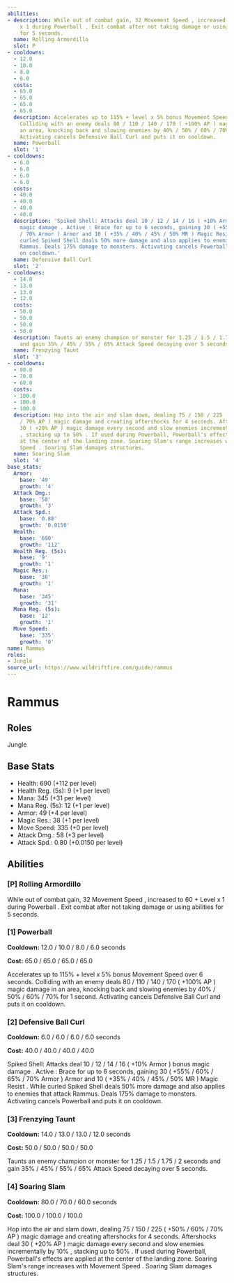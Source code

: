 ```yaml
---
abilities:
- description: While out of combat gain, 32 Movement Speed , increased to 60 + Level
    x 1 during Powerball . Exit combat after not taking damage or using abilities
    for 5 seconds.
  name: Rolling Armordillo
  slot: P
- cooldowns:
  - 12.0
  - 10.0
  - 8.0
  - 6.0
  costs:
  - 65.0
  - 65.0
  - 65.0
  - 65.0
  description: Accelerates up to 115% + level x 5% bonus Movement Speed over 6 seconds.
    Colliding with an enemy deals 80 / 110 / 140 / 170 ( +100% AP ) magic damage in
    an area, knocking back and slowing enemies by 40% / 50% / 60% / 70% for 1 second.
    Activating cancels Defensive Ball Curl and puts it on cooldown.
  name: Powerball
  slot: '1'
- cooldowns:
  - 6.0
  - 6.0
  - 6.0
  - 6.0
  costs:
  - 40.0
  - 40.0
  - 40.0
  - 40.0
  description: 'Spiked Shell: Attacks deal 10 / 12 / 14 / 16 ( +10% Armor ) bonus
    magic damage . Active : Brace for up to 6 seconds, gaining 30 ( +55% / 60% / 65%
    / 70% Armor ) Armor and 10 ( +35% / 40% / 45% / 50% MR ) Magic Resist . While
    curled Spiked Shell deals 50% more damage and also applies to enemies that attack
    Rammus. Deals 175% damage to monsters. Activating cancels Powerball and puts it
    on cooldown.'
  name: Defensive Ball Curl
  slot: '2'
- cooldowns:
  - 14.0
  - 13.0
  - 13.0
  - 12.0
  costs:
  - 50.0
  - 50.0
  - 50.0
  - 50.0
  description: Taunts an enemy champion or monster for 1.25 / 1.5 / 1.75 / 2 seconds
    and gain 35% / 45% / 55% / 65% Attack Speed decaying over 5 seconds.
  name: Frenzying Taunt
  slot: '3'
- cooldowns:
  - 80.0
  - 70.0
  - 60.0
  costs:
  - 100.0
  - 100.0
  - 100.0
  description: Hop into the air and slam down, dealing 75 / 150 / 225 ( +50% / 60%
    / 70% AP ) magic damage and creating aftershocks for 4 seconds. Aftershocks deal
    30 ( +20% AP ) magic damage every second and slow enemies incrementally by 10%
    , stacking up to 50% . If used during Powerball, Powerball's effects are applied
    at the center of the landing zone. Soaring Slam's range increases with Movement
    Speed . Soaring Slam damages structures.
  name: Soaring Slam
  slot: '4'
base_stats:
  Armor:
    base: '49'
    growth: '4'
  Attack Dmg.:
    base: '58'
    growth: '3'
  Attack Spd.:
    base: '0.80'
    growth: '0.0150'
  Health:
    base: '690'
    growth: '112'
  Health Reg. (5s):
    base: '9'
    growth: '1'
  Magic Res.:
    base: '38'
    growth: '1'
  Mana:
    base: '345'
    growth: '31'
  Mana Reg. (5s):
    base: '12'
    growth: '1'
  Move Speed:
    base: '335'
    growth: '0'
name: Rammus
roles:
- Jungle
source_url: https://www.wildriftfire.com/guide/rammus
---
```


# Rammus

## Roles

Jungle

## Base Stats

- Health: 690 (+112 per level)
- Health Reg. (5s): 9 (+1 per level)
- Mana: 345 (+31 per level)
- Mana Reg. (5s): 12 (+1 per level)
- Armor: 49 (+4 per level)
- Magic Res.: 38 (+1 per level)
- Move Speed: 335 (+0 per level)
- Attack Dmg.: 58 (+3 per level)
- Attack Spd.: 0.80 (+0.0150 per level)

## Abilities

### [P] Rolling Armordillo

While out of combat gain, 32 Movement Speed , increased to 60 + Level x 1 during Powerball . Exit combat after not taking damage or using abilities for 5 seconds.

### [1] Powerball

**Cooldown:** 12.0 / 10.0 / 8.0 / 6.0 seconds

**Cost:** 65.0 / 65.0 / 65.0 / 65.0

Accelerates up to 115% + level x 5% bonus Movement Speed over 6 seconds. Colliding with an enemy deals 80 / 110 / 140 / 170 ( +100% AP ) magic damage in an area, knocking back and slowing enemies by 40% / 50% / 60% / 70% for 1 second. Activating cancels Defensive Ball Curl and puts it on cooldown.

### [2] Defensive Ball Curl

**Cooldown:** 6.0 / 6.0 / 6.0 / 6.0 seconds

**Cost:** 40.0 / 40.0 / 40.0 / 40.0

Spiked Shell: Attacks deal 10 / 12 / 14 / 16 ( +10% Armor ) bonus magic damage . Active : Brace for up to 6 seconds, gaining 30 ( +55% / 60% / 65% / 70% Armor ) Armor and 10 ( +35% / 40% / 45% / 50% MR ) Magic Resist . While curled Spiked Shell deals 50% more damage and also applies to enemies that attack Rammus. Deals 175% damage to monsters. Activating cancels Powerball and puts it on cooldown.

### [3] Frenzying Taunt

**Cooldown:** 14.0 / 13.0 / 13.0 / 12.0 seconds

**Cost:** 50.0 / 50.0 / 50.0 / 50.0

Taunts an enemy champion or monster for 1.25 / 1.5 / 1.75 / 2 seconds and gain 35% / 45% / 55% / 65% Attack Speed decaying over 5 seconds.

### [4] Soaring Slam

**Cooldown:** 80.0 / 70.0 / 60.0 seconds

**Cost:** 100.0 / 100.0 / 100.0

Hop into the air and slam down, dealing 75 / 150 / 225 ( +50% / 60% / 70% AP ) magic damage and creating aftershocks for 4 seconds. Aftershocks deal 30 ( +20% AP ) magic damage every second and slow enemies incrementally by 10% , stacking up to 50% . If used during Powerball, Powerball's effects are applied at the center of the landing zone. Soaring Slam's range increases with Movement Speed . Soaring Slam damages structures.

